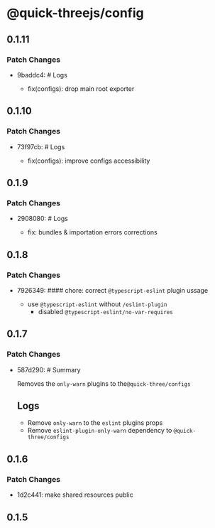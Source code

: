 # @quick-threejs/config

## 0.1.11

### Patch Changes

- 9baddc4: # Logs

  - fix(configs): drop main root exporter

## 0.1.10

### Patch Changes

- 73f97cb: # Logs

  - fix(configs): improve configs accessibility

## 0.1.9

### Patch Changes

- 2908080: # Logs

  - fix: bundles & importation errors corrections

## 0.1.8

### Patch Changes

- 7926349: #### chore: correct `@typescript-eslint` plugin ussage

  - use `@typescript-eslint` without `/eslint-plugin`
    - disabled `@typescript-eslint/no-var-requires`

## 0.1.7

### Patch Changes

- 587d290: # Summary

  Removes the `only-warn` plugins to the`@quick-three/configs`

  ## Logs

  - Remove `only-warn` to the `eslint` plugins props
  - Remove `eslint-plugin-only-warn` dependency to `@quick-three/configs`

## 0.1.6

### Patch Changes

- 1d2c441: make shared resources public

## 0.1.5
